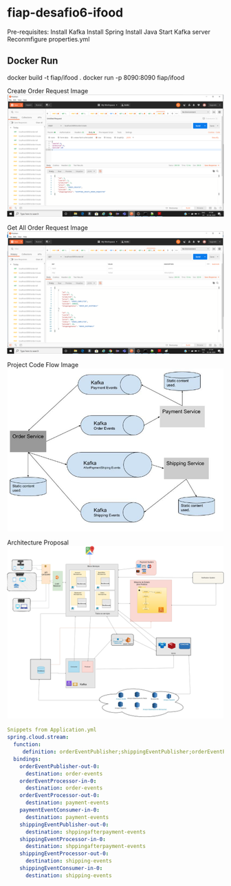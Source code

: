 # fiap-desafio6-ifood

Pre-requisites:
Install Kafka
Install Spring
Install Java
Start Kafka server
Reconmfigure properties.yml


Docker Run
------------------
docker build -t fiap/ifood .
docker run -p 8090:8090 fiap/ifood


Create Order Request Image
![Image of Create An Order](./images/CreateOrder.png)

Get All Order Request Image
![Image of Search](./images/GetAll_Orders.png)

 Project Code Flow Image
![Image of Project Code Flow](./images/Code%20Flow.jpg)


Architecture Proposal
![Architecture Proposal](./images/ifood-arquitetura-proposta.jpg)

```yml
Snippets from Application.yml 
spring.cloud.stream:
  function:
     definition: orderEventPublisher;shippingEventPublisher;orderEventProcessor;shippingEventProcessor;paymentEventConsumer;shippingEventConsumer
  bindings:
    orderEventPublisher-out-0:
      destination: order-events
    orderEventProcessor-in-0:
      destination: order-events
    orderEventProcessor-out-0:
      destination: payment-events
    paymentEventConsumer-in-0:
      destination: payment-events
    shippingEventPublisher-out-0:
      destination: shppingafterpayment-events  
    shippingEventProcessor-in-0:
      destination: shppingafterpayment-events
    shippingEventProcessor-out-0:
      destination: shipping-events
    shippingEventConsumer-in-0:
      destination: shipping-events
```

